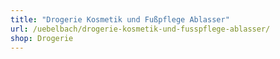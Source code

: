 ```yaml
---
title: "Drogerie Kosmetik und Fußpflege Ablasser"
url: /uebelbach/drogerie-kosmetik-und-fusspflege-ablasser/
shop: Drogerie
---
```


